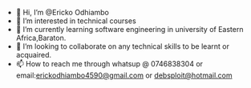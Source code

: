 - 👋 Hi, I’m @Ericko Odhiambo
- 👀 I’m interested in technical courses
- 🌱 I’m currently learning software engineering in university of Eastern Africa,Baraton.
- 💞️ I’m looking to collaborate on any technical skills to be learnt or acquaired.
- 📫 How to reach me through whatsup @ 0746838304 or email:erickodhiambo4590@gmail.com or debsploit@hotmail.com
<!---
Ericko-c/Ericko-c is a ✨ special ✨ repository because its `README.md` (this file) appears on your GitHub profile.
You can click the Preview link to take a look at your changes.
--->
